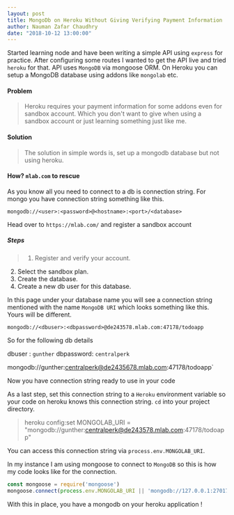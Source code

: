 ```yaml
---
layout: post
title: MongoDb on Heroku Without Giving Verifying Payment Information
author: Nauman Zafar Chaudhry
date: "2018-10-12 13:00:00"
---
```


Started learning node and have been writing a simple API using `express` for practice. After configuring some routes I wanted to get the API live and tried `heroku` for that.
API uses `MongoDB` via mongoose ORM. On Heroku you can setup a MongoDB database using addons like `mongolab` etc.



#### Problem
>Heroku requires your payment information for some addons even for sandbox account. Which you don't want to give when using a sandbox account or just learning something just like me.

#### Solution
>The solution in simple words is, set up a mongodb database but not using heroku.

#### How? `mlab.com` to rescue
As you know all you need to connect to a db is connection string. For mongo you have connection string something like this.

`mongodb://<user>:<password>@<hostname>:<port>/<database>`

Head over to `https://mlab.com/` and register a sandbox account

##### Steps
>1. Register and verify your account.
2. Select the sandbox plan.
3. Create the database.
4. Create a new db user for this database.

In this page under your database name you will see a connection string mentioned with the name `MongoDB URI` which looks something like this. Yours will be different.

`mongodb://<dbuser>:<dbpassword>@de243578.mlab.com:47178/todoapp`

So for the following db details

dbuser : `gunther`
dbpassword: `centralperk`

mongodb://gunther:centralperk@de2435678.mlab.com:47178/todoapp`

Now you have connection string ready to use in your code

As a last step, set this connection string to a `Heroku` environment variable so your code on heroku knows this connection string. `cd` into your project directory.
>heroku config:set MONGOLAB_URI = "mongodb://gunther:centralperk@de243578.mlab.com:47178/todoapp"

You can access this connection string via `process.env.MONGOLAB_URI`.

In my instance I am using mongoose to connect to `MongoDB` so this is how my code looks like for the connection.

```javascript
const mongoose = require('mongoose')
mongoose.connect(process.env.MONGOLAB_URI || 'mongodb://127.0.0.1:27017/TodoApp');
```

With this in place, you have a mongodb on your heroku application !
